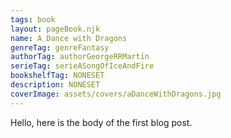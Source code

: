 ```yaml
---
tags: book
layout: pageBook.njk
name: A Dance with Dragons
genreTag: genreFantasy
authorTag: authorGeorgeRRMartin
serieTag: serieASongOfIceAndFire
bookshelfTag: NONESET
description: NONESET
coverImage: assets/covers/aDanceWithDragons.jpg
---
```


Hello, here is the body of the first blog post.